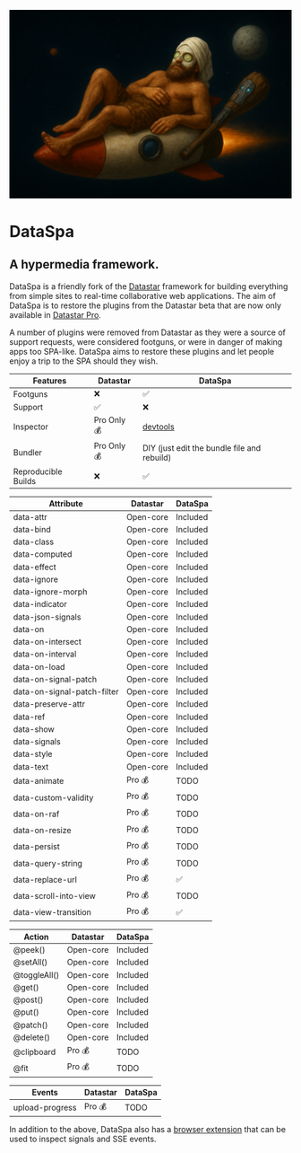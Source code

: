 ![DataSpa](./DataSpa.png)

# DataSpa

## A hypermedia framework.

DataSpa is a friendly fork of the [Datastar](https://data-star.dev/) framework for
building everything from simple sites to real-time collaborative web
applications. The aim of DataSpa is to restore the plugins from the
Datastar beta that are now only available in [Datastar Pro](https://data-star.dev/reference/datastar_pro).

A number of plugins were removed from Datastar as they were a source of support
requests, were considered footguns, or were in danger of making apps too
SPA-like. DataSpa aims to restore these plugins and let people enjoy a trip to
the SPA should they wish.

| Features              | Datastar                       | DataSpa                                                |
| ----------------------| ------------------------------ | ------------------------------------------------------ |
| Footguns              | :x:                            | :white_check_mark:                                     |
| Support               | :white_check_mark:             | :x:                                                    |
| Inspector             | Pro Only :moneybag:            | [devtools](https://github.com/lllama/dataspa-devtools) |
| Bundler               | Pro Only :moneybag:            | DIY (just edit the bundle file and rebuild)            |
| Reproducible Builds   | :x:                            | :white_check_mark:                                     |


| Attribute                    | Datastar              | DataSpa            |
|----------------------------- | --------------------- | ------------------ |
| data-attr                    | Open-core             | Included           |
| data-bind                    | Open-core             | Included           |
| data-class                   | Open-core             | Included           |
| data-computed                | Open-core             | Included           |
| data-effect                  | Open-core             | Included           |
| data-ignore                  | Open-core             | Included           |
| data-ignore-morph            | Open-core             | Included           |
| data-indicator               | Open-core             | Included           |
| data-json-signals            | Open-core             | Included           |
| data-on                      | Open-core             | Included           |
| data-on-intersect            | Open-core             | Included           |
| data-on-interval             | Open-core             | Included           |
| data-on-load                 | Open-core             | Included           |
| data-on-signal-patch         | Open-core             | Included           |
| data-on-signal-patch-filter  | Open-core             | Included           |
| data-preserve-attr           | Open-core             | Included           |
| data-ref                     | Open-core             | Included           |
| data-show                    | Open-core             | Included           |
| data-signals                 | Open-core             | Included           |
| data-style                   | Open-core             | Included           |
| data-text                    | Open-core             | Included           |
| data-animate                 | Pro :moneybag:        | TODO               |
| data-custom-validity         | Pro :moneybag:        | TODO               |
| data-on-raf                  | Pro :moneybag:        | TODO               |
| data-on-resize               | Pro :moneybag:        | TODO               |
| data-persist                 | Pro :moneybag:        | TODO               |
| data-query-string            | Pro :moneybag:        | TODO               |
| data-replace-url             | Pro :moneybag:        | :white_check_mark: |
| data-scroll-into-view        | Pro :moneybag:        | TODO               |
| data-view-transition         | Pro :moneybag:        | :white_check_mark: |

| Action                       | Datastar              | DataSpa   |
|----------------------------- | --------------------- | --------- |
| @peek()                      | Open-core             | Included  |
| @setAll()                    | Open-core             | Included  |
| @toggleAll()                 | Open-core             | Included  |
| @get()                       | Open-core             | Included  |
| @post()                      | Open-core             | Included  |
| @put()                       | Open-core             | Included  |
| @patch()                     | Open-core             | Included  |
| @delete()                    | Open-core             | Included  |
| @clipboard                   | Pro :moneybag:        | TODO      |
| @fit                         | Pro :moneybag:        | TODO      |

| Events                       | Datastar              | DataSpa   |
| ---------------------------- | --------------------- | --------- |
| upload-progress              | Pro :moneybag:        | TODO      |

In addition to the above, DataSpa also has a [browser extension](https://github.com/lllama/dataspa-devtools)
that can be used to inspect signals and SSE events.


<!--Getting started is as easy as adding a single script tag to your HTML.

```html
<script type="module" src="https://cdn.jsdelivr.net/gh/starfederation/datastar@main/bundles/datastar.js"></script>
```

Then start adding frontend reactivity using declarative <code>data-*</code> attributes.

```html
<input data-bind-title />
<div data-text="$title.toUpperCase()"></div>
<button data-on-click="@post('/endpoint')">Save</button>
```

Visit the [Datastar Website »](https://data-star.dev/)

Watch the [Videos »](https://www.youtube.com/@data-star)

Join the [Discord Server »](https://discord.gg/bnRNgZjgPh)

## Getting Started

Read the [Getting Started Guide »](https://data-star.dev/guide/getting_started)

## Contributing

Read the [Contribution Guidelines »](https://github.com/starfederation/datastar/blob/develop/CONTRIBUTING.md)

-->
